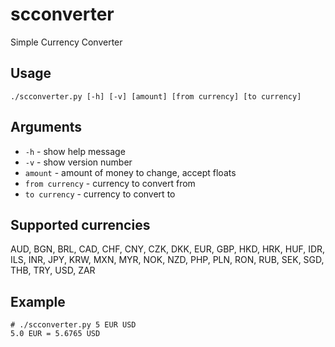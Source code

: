 # scconverter
Simple Currency Converter

## Usage

    ./scconverter.py [-h] [-v] [amount] [from currency] [to currency]

## Arguments

- `-h` - show help message
- `-v` - show version number
- `amount` - amount of money to change, accept floats
- `from currency` - currency to convert from
- `to currency` - currency to convert to

## Supported currencies

AUD, BGN, BRL, CAD, CHF, CNY, CZK, DKK, EUR, GBP, HKD, HRK, HUF, IDR, ILS, INR, JPY, KRW, MXN, MYR, NOK, NZD, PHP, PLN, RON, 
RUB, SEK, SGD, THB, TRY, USD, ZAR

## Example

    # ./scconverter.py 5 EUR USD
    5.0 EUR = 5.6765 USD
